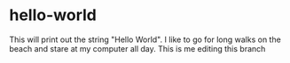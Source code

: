 # hello-world
This will print out the string "Hello World".
I like to go for long walks on the beach and stare at my computer all day.
This is me editing this branch
